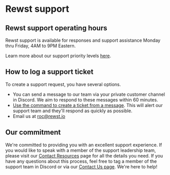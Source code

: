# Rewst support

## Rewst support operating hours

Rewst support is available for responses and support assistance Monday thru Friday, 4AM to 9PM Eastern.

Learn more about our support priority levels [here](support-priorities.md).&#x20;

## How to log a support ticket

To create a support request, you have several options.

* You can send a message to our team via your private customer channel in Discord. We aim to respond to these messages within 60 minutes.
* [Use the command to create a ticket from a message](create-a-ticket-via-discord.md). This will alert our support team and they'll respond as quickly as possible.
* Email us at [roc@rewst.io](mailto:roc@rewst.io)

## Our commitment

We're committed to providing you with an excellent support experience. If you would like to speak with a member of the support leadership team, please visit our [Contact Resources](../contact-resources.md) page for all the details you need. If you have any questions about this process, feel free to tag a member of the support team in Discord or via our [Contact Us page](../contact-resources.md). We're here to help!
